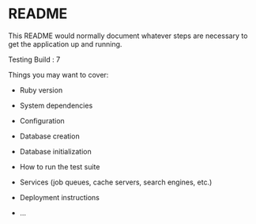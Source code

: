 # README

This README would normally document whatever steps are necessary to get the
application up and running.

Testing Build : 7

Things you may want to cover:

* Ruby version

* System dependencies

* Configuration

* Database creation

* Database initialization

* How to run the test suite

* Services (job queues, cache servers, search engines, etc.)

* Deployment instructions

* ...
